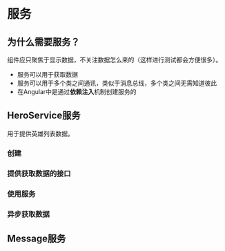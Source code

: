 # 服务

## 为什么需要服务？

组件应只聚焦于显示数据，不关注数据怎么来的（这样进行测试都会方便很多）。

* 服务可以用于获取数据
* 服务可以用于多个类之间通讯，类似于消息总线，多个类之间无需知道彼此
* 在Angular中是通过**依赖注入**机制创建服务的

## HeroService服务

用于提供英雄列表数据。

### 创建

### 提供获取数据的接口

### 使用服务

### 异步获取数据

## Message服务
